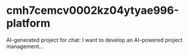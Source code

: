 # cmh7cemcv0002kz04ytyae996-platform
AI-generated project for chat: I want to develop an AI-powered project management...
